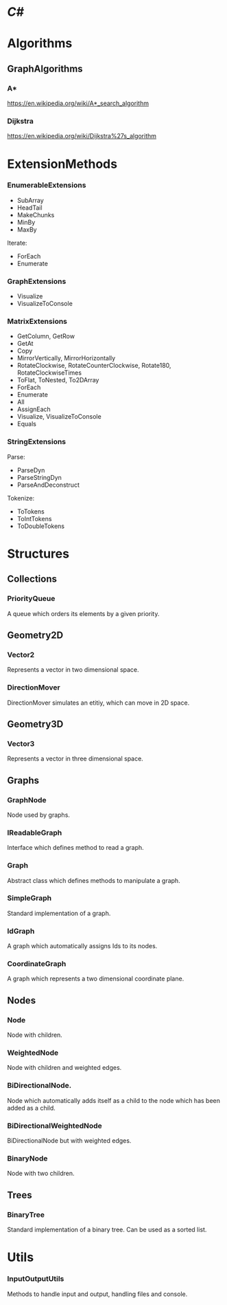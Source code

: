 # _C\#_

# Algorithms
## GraphAlgorithms
### A*
https://en.wikipedia.org/wiki/A*_search_algorithm
### Dijkstra
https://en.wikipedia.org/wiki/Dijkstra%27s_algorithm

# ExtensionMethods
### EnumerableExtensions
- SubArray
- HeadTail
- MakeChunks
- MinBy
- MaxBy

Iterate:
- ForEach
- Enumerate

### GraphExtensions
- Visualize
- VisualizeToConsole

### MatrixExtensions
- GetColumn, GetRow
- GetAt
- Copy
- MirrorVertically, MirrorHorizontally
- RotateClockwise, RotateCounterClockwise, Rotate180, RotateClockwiseTimes
- ToFlat, ToNested, To2DArray
- ForEach
- Enumerate
- All
- AssignEach
- Visualize, VisualizeToConsole
- Equals

### StringExtensions
Parse:
- ParseDyn
- ParseStringDyn
- ParseAndDeconstruct

Tokenize:
- ToTokens
- ToIntTokens
- ToDoubleTokens

# Structures
## Collections
### PriorityQueue
A queue which orders its elements by a given priority.

## Geometry2D
### Vector2
Represents a vector in two dimensional space.
### DirectionMover
DirectionMover simulates an etitiy, which can move in 2D space. 

## Geometry3D
### Vector3
Represents a vector in three dimensional space.

## Graphs
### GraphNode
Node used by graphs.
### IReadableGraph
Interface which defines method to read a graph.
### Graph
Abstract class which defines methods to manipulate a graph.
### SimpleGraph
Standard implementation of a graph.
### IdGraph
A graph which automatically assigns Ids to its nodes.
### CoordinateGraph
A graph which represents a two dimensional coordinate plane.

## Nodes
### Node
Node with children.
### WeightedNode
Node with children and weighted edges.
### BiDirectionalNode.
Node which automatically adds itself as a child to the node which has been added as a child.
### BiDirectionalWeightedNode
BiDirectionalNode but with weighted edges.
### BinaryNode
Node with two children.

## Trees
### BinaryTree
Standard implementation of a binary tree. Can be used as a sorted list.

# Utils
### InputOutputUtils
Methods to handle input and output, handling files and console.
